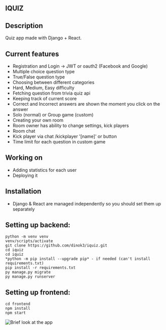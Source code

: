 ## IQUIZ

## Description 
Quiz app made with Django + React.

## Current features
* Registration and Login -> JWT or oauth2 (Facebook and Google)
* Multiple choice question type
* True/False question type
* Choosing between different categories 
* Hard, Medium, Easy difficulty
* Fetching question from trivia quiz api
* Keeping track of current score
* Correct and Incorrect answers are shown the moment you click on the answer
* Solo (normal) or Group game (custom)
* Creating your own room
* Room owner has ability to change settings, kick players
* Room chat
* Kick player via chat /kickplayer '[name]' or button
* Time limit for each question in custom game


## Working on
* Adding statistics for each user
* Deploying it

## Installation
- Django & React are managed independently so you should set them up separately

Setting up backend:
------------------
```
python -m venv venv
venv/scripts/activate
git clone https://github.com/dinok3/iquiz.git
cd iquiz
cd iquiz
*python -m pip install --upgrade pip* - if needed (can't install requirements.txt)
pip install -r requirements.txt
py manage.py migrate
py manage.py runserver
```

Setting up frontend:
------------------
```
cd frontend
npm install
npm start
```

![Brief look at the app](https://github.com/dinok3/iquiz/tree/master/iquiz/main/static)

